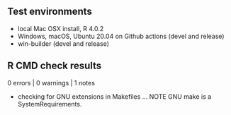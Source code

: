 ## Test environments

* local Mac OSX install, R 4.0.2
* Windows, macOS, Ubuntu 20.04 on Github actions (devel and release)
* win-builder (devel and release)


## R CMD check results

0 errors | 0 warnings | 1 notes

* checking for GNU extensions in Makefiles ... NOTE
  GNU make is a SystemRequirements.

